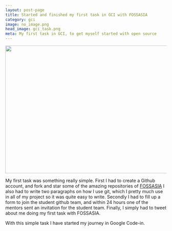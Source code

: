 ```yaml
---
layout: post-page
title: Started and finished my first task in GCI with FOSSASIA
category: gci
image: no_image.png
head_image: gci_task.png
meta: My first task in GCI, to get myself started with open source
---
```


<img src="{{site.baseurl}}/img/{{page.head_image}}" width="800px" height="400px"/>

<br/>

My first task was something really simple. First I had to create a Github account, and
fork and star some of the amazing repositories of <a href="github.com/fossasia">FOSSASIA</a>
I also had to write two paragraphs on how I use git, which I pretty much use in all of my project so it
was quite easy to write. Secondly I had to fill up a form to join the student github team, and within 24 hours one of the mentors sent an invitation for the student team. Finally,  I simply had to tweet about me doing my first task with FOSSASIA.

With this simple task I have started my journey in Google Code-in.
